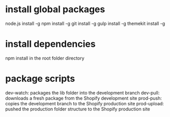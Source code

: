 # install global packages
node.js install -g
npm install -g
git install -g
gulp install -g
themekit install -g

# install dependencies 
npm install in the root folder directory

# package scripts
dev-watch: packages the lib folder into the development branch
dev-pull: downloads a fresh package from the Shopify development site
prod-push: copies the development branch to the Shopify production site
prod-upload: pushed the production folder structure to the Shopify production site
